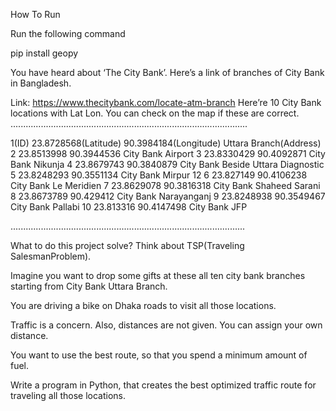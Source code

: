 How To Run

Run the following command

pip install geopy


You have heard about ‘The City Bank’. Here’s a link of branches of City Bank in Bangladesh. 

Link: https://www.thecitybank.com/locate-atm-branch  Here’re 10 City Bank locations with Lat Lon. You can check on the map if these are correct. 
..............................................................................................


1(ID)
23.8728568(Latitude)
90.3984184(Longitude)
Uttara Branch(Address)
2
23.8513998
90.3944536
City Bank Airport
3
23.8330429
90.4092871
City Bank Nikunja
4
23.8679743
90.3840879
City Bank Beside Uttara Diagnostic
5
23.8248293
90.3551134
City Bank Mirpur 12
6
23.827149
90.4106238
City Bank Le Meridien
7
23.8629078
90.3816318
City Bank Shaheed Sarani
8
23.8673789
90.429412
City Bank Narayanganj
9
23.8248938
90.3549467
City Bank Pallabi
10
23.813316
90.4147498
City Bank JFP

.............................................................................................



What to do this project solve? Think about TSP(Traveling SalesmanProblem).

Imagine you want to drop some gifts at these all ten city bank branches starting from City Bank Uttara Branch. 

You are driving a bike on Dhaka roads to visit all those locations. 

Traffic is a concern. Also, distances are not given. You can assign your own distance. 

You want to use the best route, so that you spend a minimum amount of fuel. 

Write a program in Python, that creates the best optimized traffic route for traveling all those locations. 



